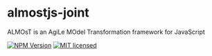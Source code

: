 # almostjs-joint
ALMOsT is an AgiLe MOdel Transformation framework for JavaScript

[![NPM Version][npm-image]][npm-url]
[![MIT licensed][license-image]][license-url]

[npm-image]: https://img.shields.io/npm/v/almost-joint.svg
[npm-url]: https://npmjs.org/package/almost-joint
[license-image]: https://img.shields.io/badge/license-MIT-blue.svg
[license-url]: https://raw.githubusercontent.com/B3rn475/almostjs-joint/master/LICENSE
